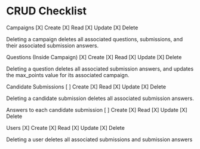 # CRUD Checklist

Campaigns
[X] Create
[X] Read
[X] Update
[X] Delete

Deleting a campaign deletes all associated questions, submissions, and their associated submission answers.

Questions (Inside Campaign)
[X] Create
[X] Read
[X] Update
[X] Delete

Deleting a question deletes all associated submission answers, and updates the max_points value for its associated campaign.

Candidate Submissions
[ ] Create
[X] Read
[X] Update
[X] Delete

Deleting a candidate submission deletes all associated submission answers.

Answers to each candidate submission
[ ] Create
[X] Read
[X] Update
[X] Delete

Users
[X] Create
[X] Read
[X] Update
[X] Delete

Deleting a user deletes all associated submissions and submission answers